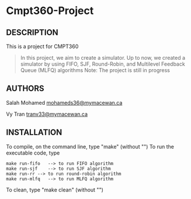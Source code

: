 # Cmpt360-Project
## DESCRIPTION

This is a project for CMPT360

> In this project, we aim to create a simulator.
> Up to now, we created a simulator by using FIFO, SJF, Round-Robin, and 
> Multilevel Feedback Queue (MLFQ) algorithms 
> Note: The project is still in progress

## AUTHORS

Salah Mohamed mohameds36@mymacewan.ca

Vy Tran  tranv33@mymacewan.ca

## INSTALLATION

To compile, on the command line, type "make" (without "")
To run the executable code, type

	make run-fifo	--> to run FIFO algorithm
	make run-sjf	--> to run SJF algorithm
	make run-rr	--> to run round-robin algorithm
	make run-mlfq	--> to run MLFQ algorithm


To clean, type "make clean" 		     (without "")
